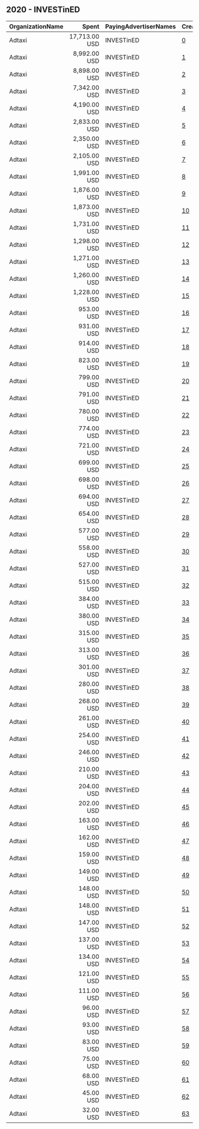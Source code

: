 ## 2020 - INVESTinED​ 
|OrganizationName|Spent|PayingAdvertiserNames|CreativeUrls|Impressions|Genders|AgeBrackets|CountryCodes|BillingAddresses|CandidateBallotInformation|
|:---|---:|:---|:---|---:|:---|:---|:---|:---|:---|
|Adtaxi|17,713.00 USD|INVESTinED​|[0](https://www.snap.com/political-ads/asset/8e1b170426837784dea306c10b71190a4dd3a0b7c16bf5fbeb2660d6b29dc288?mediaType=jpg)|1,616,831|FEMALE|25+|united states|"101 West Colfax,Denver,80204,US"|INVESTinED|
|Adtaxi|8,992.00 USD|INVESTinED​|[1](https://www.snap.com/political-ads/asset/6a9a12fb7707b2fd2e68854aa9ee39d8fb7e5e221217b471935499ad6d488556?mediaType=jpg)|937,278|FEMALE|25+|united states|"101 West Colfax,Denver,80204,US"|INVESTinED|
|Adtaxi|8,898.00 USD|INVESTinED​|[2](https://www.snap.com/political-ads/asset/8e1b170426837784dea306c10b71190a4dd3a0b7c16bf5fbeb2660d6b29dc288?mediaType=jpg)|684,043|FEMALE|25+|united states|"101 West Colfax,Denver,80204,US"|INVESTinED|
|Adtaxi|7,342.00 USD|INVESTinED​|[3](https://www.snap.com/political-ads/asset/9b52125e5b60c600399d5d42ef7fd77e2096cb5f3f32f9021e31bd8a267db705?mediaType=mp4)|519,711|FEMALE|25+|united states|"101 West Colfax,Denver,80204,US"|INVESTinED|
|Adtaxi|4,190.00 USD|INVESTinED​|[4](https://www.snap.com/political-ads/asset/6a9a12fb7707b2fd2e68854aa9ee39d8fb7e5e221217b471935499ad6d488556?mediaType=jpg)|191,437|FEMALE|25+|united states|"101 West Colfax,Denver,80204,US"|INVESTinED|
|Adtaxi|2,833.00 USD|INVESTinED​|[5](https://www.snap.com/political-ads/asset/6a9a12fb7707b2fd2e68854aa9ee39d8fb7e5e221217b471935499ad6d488556?mediaType=jpg)|206,969||25+|united states|"101 West Colfax,Denver,80204,US"|INVESTinED|
|Adtaxi|2,350.00 USD|INVESTinED​|[6](https://www.snap.com/political-ads/asset/6a9a12fb7707b2fd2e68854aa9ee39d8fb7e5e221217b471935499ad6d488556?mediaType=jpg)|185,515|FEMALE|25+|united states|"101 West Colfax,Denver,80204,US"|INVESTinED|
|Adtaxi|2,105.00 USD|INVESTinED​|[7](https://www.snap.com/political-ads/asset/1f3de2dc1d2c61d51abdf6fcaaef5f894159909c5a048256be37f72758fe47f9?mediaType=mp4)|149,037|FEMALE|25+|united states|"101 West Colfax,Denver,80204,US"|INVESTinED|
|Adtaxi|1,991.00 USD|INVESTinED​|[8](https://www.snap.com/political-ads/asset/9b52125e5b60c600399d5d42ef7fd77e2096cb5f3f32f9021e31bd8a267db705?mediaType=mp4)|136,406|FEMALE|25+|united states|"101 West Colfax,Denver,80204,US"|INVESTinED|
|Adtaxi|1,876.00 USD|INVESTinED​|[9](https://www.snap.com/political-ads/asset/8e1b170426837784dea306c10b71190a4dd3a0b7c16bf5fbeb2660d6b29dc288?mediaType=jpg)|158,034|FEMALE|25+|united states|"101 West Colfax,Denver,80204,US"|INVESTinED|
|Adtaxi|1,873.00 USD|INVESTinED​|[10](https://www.snap.com/political-ads/asset/1f3de2dc1d2c61d51abdf6fcaaef5f894159909c5a048256be37f72758fe47f9?mediaType=mp4)|194,206||25+|united states|"101 West Colfax,Denver,80204,US"|INVESTinED|
|Adtaxi|1,731.00 USD|INVESTinED​|[11](https://www.snap.com/political-ads/asset/844c6e5d706cec738c386b849227850b81f9481dbfd58bc6f115cc5277d38e5e?mediaType=mp4)|150,966|FEMALE|25+|united states|"101 West Colfax,Denver,80204,US"|INVESTinED|
|Adtaxi|1,298.00 USD|INVESTinED​|[12](https://www.snap.com/political-ads/asset/ac8b2cc052036da0837721b46bb36f63a825549388525eb3e67cc730df0c4e1e?mediaType=jpg)|122,734|FEMALE|25+|united states|"101 West Colfax,Denver,80204,US"|INVESTinED|
|Adtaxi|1,271.00 USD|INVESTinED​|[13](https://www.snap.com/political-ads/asset/9b52125e5b60c600399d5d42ef7fd77e2096cb5f3f32f9021e31bd8a267db705?mediaType=mp4)|108,265||25+|united states|"101 West Colfax,Denver,80204,US"|INVESTinED|
|Adtaxi|1,260.00 USD|INVESTinED​|[14](https://www.snap.com/political-ads/asset/9b52125e5b60c600399d5d42ef7fd77e2096cb5f3f32f9021e31bd8a267db705?mediaType=mp4)|78,831|FEMALE|25+|united states|"101 West Colfax,Denver,80204,US"|INVESTinED|
|Adtaxi|1,228.00 USD|INVESTinED​|[15](https://www.snap.com/political-ads/asset/6e33ef0560161afd68de0e3a62594b2e6adb1b5a0a052de831320f9f238a518f?mediaType=mp4)|109,989||25+|united states|"101 West Colfax,Denver,80204,US"|INVESTinED|
|Adtaxi|953.00 USD|INVESTinED​|[16](https://www.snap.com/political-ads/asset/bdec8a63c3120c848c4284296379d291d05bcf5f13ac2fede35a6316401e3b04?mediaType=jpg)|54,275|FEMALE|25+|united states|"101 West Colfax,Denver,80204,US"|INVESTinED|
|Adtaxi|931.00 USD|INVESTinED​|[17](https://www.snap.com/political-ads/asset/1f3de2dc1d2c61d51abdf6fcaaef5f894159909c5a048256be37f72758fe47f9?mediaType=mp4)|46,033|FEMALE|25+|united states|"101 West Colfax,Denver,80204,US"|INVESTinED|
|Adtaxi|914.00 USD|INVESTinED​|[18](https://www.snap.com/political-ads/asset/c40de4ccff0384594272794fb72c174402de753f1267131a4d2a5f17da895ee5?mediaType=jpg)|55,864|FEMALE|25+|united states|"101 West Colfax,Denver,80204,US"|INVESTinED|
|Adtaxi|823.00 USD|INVESTinED​|[19](https://www.snap.com/political-ads/asset/1f3de2dc1d2c61d51abdf6fcaaef5f894159909c5a048256be37f72758fe47f9?mediaType=mp4)|49,137|FEMALE|25+|united states|"101 West Colfax,Denver,80204,US"|INVESTinED|
|Adtaxi|799.00 USD|INVESTinED​|[20](https://www.snap.com/political-ads/asset/6a9a12fb7707b2fd2e68854aa9ee39d8fb7e5e221217b471935499ad6d488556?mediaType=jpg)|96,186||25+|united states|"101 West Colfax,Denver,80204,US"|INVESTinED|
|Adtaxi|791.00 USD|INVESTinED​|[21](https://www.snap.com/political-ads/asset/6a92a3547afd5e9752b37e9a75c4c00f32d0acb6b15610d986ee30df49ec727c?mediaType=jpg)|42,138|FEMALE|25+|united states|"101 West Colfax,Denver,80204,US"|INVESTinED|
|Adtaxi|780.00 USD|INVESTinED​|[22](https://www.snap.com/political-ads/asset/2bfee66adb3d5ca99c35eab852ab8026be0151175a2d8d038d3aae76c829d578?mediaType=jpg)|37,272||25+|united states|"101 West Colfax,Denver,80204,US"|INVESTinED|
|Adtaxi|774.00 USD|INVESTinED​|[23](https://www.snap.com/political-ads/asset/bf74ca49d91801f675fcd9e3a2550cf9bb2e8ae7873a412043e39ddf4a2e9d0d?mediaType=jpg)|59,651|FEMALE|25+|united states|"101 West Colfax,Denver,80204,US"|INVESTinED|
|Adtaxi|721.00 USD|INVESTinED​|[24](https://www.snap.com/political-ads/asset/8bb7d4ab8a4a5ab34493571de3df6683cef838b8eac64fc94476c81329a831fc?mediaType=jpg)|73,768||25+|united states|"101 West Colfax,Denver,80204,US"|INVESTinED|
|Adtaxi|699.00 USD|INVESTinED​|[25](https://www.snap.com/political-ads/asset/ac8b2cc052036da0837721b46bb36f63a825549388525eb3e67cc730df0c4e1e?mediaType=jpg)|54,922||25+|united states|"101 West Colfax,Denver,80204,US"|INVESTinED|
|Adtaxi|698.00 USD|INVESTinED​|[26](https://www.snap.com/political-ads/asset/6bee150d5232da74893602c61e9d837b79d46cde1d4d7da58d2da06b2daeec13?mediaType=mp4)|30,862||25+|united states|"101 West Colfax,Denver,80204,US"|INVESTinED|
|Adtaxi|694.00 USD|INVESTinED​|[27](https://www.snap.com/political-ads/asset/1f3de2dc1d2c61d51abdf6fcaaef5f894159909c5a048256be37f72758fe47f9?mediaType=mp4)|39,467|FEMALE|25+|united states|"101 West Colfax,Denver,80204,US"|INVESTinED|
|Adtaxi|654.00 USD|INVESTinED​|[28](https://www.snap.com/political-ads/asset/5ed35026df3f714291e81fe340962e9162447854b0c7ace4a9d31c9e0da1d95b?mediaType=jpg)|47,671||25+|united states|"101 West Colfax,Denver,80204,US"|INVESTinED|
|Adtaxi|577.00 USD|INVESTinED​|[29](https://www.snap.com/political-ads/asset/ac8b2cc052036da0837721b46bb36f63a825549388525eb3e67cc730df0c4e1e?mediaType=jpg)|62,864|FEMALE|25+|united states|"101 West Colfax,Denver,80204,US"|INVESTinED|
|Adtaxi|558.00 USD|INVESTinED​|[30](https://www.snap.com/political-ads/asset/8e1b170426837784dea306c10b71190a4dd3a0b7c16bf5fbeb2660d6b29dc288?mediaType=jpg)|44,284||25+|united states|"101 West Colfax,Denver,80204,US"|INVESTinED|
|Adtaxi|527.00 USD|INVESTinED​|[31](https://www.snap.com/political-ads/asset/6e33ef0560161afd68de0e3a62594b2e6adb1b5a0a052de831320f9f238a518f?mediaType=mp4)|44,469|FEMALE|25+|united states|"101 West Colfax,Denver,80204,US"|INVESTinED|
|Adtaxi|515.00 USD|INVESTinED​|[32](https://www.snap.com/political-ads/asset/6e33ef0560161afd68de0e3a62594b2e6adb1b5a0a052de831320f9f238a518f?mediaType=mp4)|42,473|FEMALE|25+|united states|"101 West Colfax,Denver,80204,US"|INVESTinED|
|Adtaxi|384.00 USD|INVESTinED​|[33](https://www.snap.com/political-ads/asset/6e33ef0560161afd68de0e3a62594b2e6adb1b5a0a052de831320f9f238a518f?mediaType=mp4)|21,127||25+|united states|"101 West Colfax,Denver,80204,US"|INVESTinED|
|Adtaxi|380.00 USD|INVESTinED​|[34](https://www.snap.com/political-ads/asset/ac8b2cc052036da0837721b46bb36f63a825549388525eb3e67cc730df0c4e1e?mediaType=jpg)|26,366||25+|united states|"101 West Colfax,Denver,80204,US"|INVESTinED|
|Adtaxi|315.00 USD|INVESTinED​|[35](https://www.snap.com/political-ads/asset/8e1b170426837784dea306c10b71190a4dd3a0b7c16bf5fbeb2660d6b29dc288?mediaType=jpg)|30,809|FEMALE|25+|united states|"101 West Colfax,Denver,80204,US"|INVESTinED|
|Adtaxi|313.00 USD|INVESTinED​|[36](https://www.snap.com/political-ads/asset/a046a1ea449f7ecba21b4dcc9adcac4a23f5053f404b168f727194361adebc3c?mediaType=jpg)|37,673|FEMALE|25+|united states|"101 West Colfax,Denver,80204,US"|INVESTinED|
|Adtaxi|301.00 USD|INVESTinED​|[37](https://www.snap.com/political-ads/asset/3595eda5a5033482fa997349d9a64c9490dc532c0489b2ca3f7b7bf0e618a98b?mediaType=mp4)|20,883|FEMALE|25+|united states|"101 West Colfax,Denver,80204,US"|INVESTinED|
|Adtaxi|280.00 USD|INVESTinED​|[38](https://www.snap.com/political-ads/asset/9b52125e5b60c600399d5d42ef7fd77e2096cb5f3f32f9021e31bd8a267db705?mediaType=mp4)|17,482||25+|united states|"101 West Colfax,Denver,80204,US"|INVESTinED|
|Adtaxi|268.00 USD|INVESTinED​|[39](https://www.snap.com/political-ads/asset/6e33ef0560161afd68de0e3a62594b2e6adb1b5a0a052de831320f9f238a518f?mediaType=mp4)|19,596|FEMALE|25+|united states|"101 West Colfax,Denver,80204,US"|INVESTinED|
|Adtaxi|261.00 USD|INVESTinED​|[40](https://www.snap.com/political-ads/asset/a046a1ea449f7ecba21b4dcc9adcac4a23f5053f404b168f727194361adebc3c?mediaType=jpg)|19,927|FEMALE|25+|united states|"101 West Colfax,Denver,80204,US"|INVESTinED|
|Adtaxi|254.00 USD|INVESTinED​|[41](https://www.snap.com/political-ads/asset/3595eda5a5033482fa997349d9a64c9490dc532c0489b2ca3f7b7bf0e618a98b?mediaType=mp4)|38,111||25+|united states|"101 West Colfax,Denver,80204,US"|INVESTinED|
|Adtaxi|246.00 USD|INVESTinED​|[42](https://www.snap.com/political-ads/asset/9b52125e5b60c600399d5d42ef7fd77e2096cb5f3f32f9021e31bd8a267db705?mediaType=mp4)|13,338|FEMALE|25+|united states|"101 West Colfax,Denver,80204,US"|INVESTinED|
|Adtaxi|210.00 USD|INVESTinED​|[43](https://www.snap.com/political-ads/asset/ac8b2cc052036da0837721b46bb36f63a825549388525eb3e67cc730df0c4e1e?mediaType=jpg)|17,853|FEMALE|25+|united states|"101 West Colfax,Denver,80204,US"|INVESTinED|
|Adtaxi|204.00 USD|INVESTinED​|[44](https://www.snap.com/political-ads/asset/d968967bd9f79b1990e4e30e5aae605b5f0eecc81f856ae3fb0cef0afffa43e2?mediaType=jpg)|14,649|FEMALE|25+|united states|"101 West Colfax,Denver,80204,US"|INVESTinED|
|Adtaxi|202.00 USD|INVESTinED​|[45](https://www.snap.com/political-ads/asset/844c6e5d706cec738c386b849227850b81f9481dbfd58bc6f115cc5277d38e5e?mediaType=mp4)|20,414|FEMALE|25+|united states|"101 West Colfax,Denver,80204,US"|INVESTinED|
|Adtaxi|163.00 USD|INVESTinED​|[46](https://www.snap.com/political-ads/asset/3595eda5a5033482fa997349d9a64c9490dc532c0489b2ca3f7b7bf0e618a98b?mediaType=mp4)|21,154||25+|united states|"101 West Colfax,Denver,80204,US"|INVESTinED|
|Adtaxi|162.00 USD|INVESTinED​|[47](https://www.snap.com/political-ads/asset/9b52125e5b60c600399d5d42ef7fd77e2096cb5f3f32f9021e31bd8a267db705?mediaType=mp4)|10,407||25+|united states|"101 West Colfax,Denver,80204,US"|INVESTinED|
|Adtaxi|159.00 USD|INVESTinED​|[48](https://www.snap.com/political-ads/asset/a046a1ea449f7ecba21b4dcc9adcac4a23f5053f404b168f727194361adebc3c?mediaType=jpg)|17,013||25+|united states|"101 West Colfax,Denver,80204,US"|INVESTinED|
|Adtaxi|149.00 USD|INVESTinED​|[49](https://www.snap.com/political-ads/asset/3595eda5a5033482fa997349d9a64c9490dc532c0489b2ca3f7b7bf0e618a98b?mediaType=mp4)|19,544|FEMALE|25+|united states|"101 West Colfax,Denver,80204,US"|INVESTinED|
|Adtaxi|148.00 USD|INVESTinED​|[50](https://www.snap.com/political-ads/asset/3595eda5a5033482fa997349d9a64c9490dc532c0489b2ca3f7b7bf0e618a98b?mediaType=mp4)|15,014|FEMALE|25+|united states|"101 West Colfax,Denver,80204,US"|INVESTinED|
|Adtaxi|148.00 USD|INVESTinED​|[51](https://www.snap.com/political-ads/asset/9b52125e5b60c600399d5d42ef7fd77e2096cb5f3f32f9021e31bd8a267db705?mediaType=mp4)|14,317|FEMALE|25+|united states|"101 West Colfax,Denver,80204,US"|INVESTinED|
|Adtaxi|147.00 USD|INVESTinED​|[52](https://www.snap.com/political-ads/asset/3571fbdaa97d37873b33d1415604064096990c33159c6ecba12024621e1f0ab3?mediaType=jpg)|8,037||25+|united states|"101 West Colfax,Denver,80204,US"|INVESTinED|
|Adtaxi|137.00 USD|INVESTinED​|[53](https://www.snap.com/political-ads/asset/a046a1ea449f7ecba21b4dcc9adcac4a23f5053f404b168f727194361adebc3c?mediaType=jpg)|16,221|FEMALE|25+|united states|"101 West Colfax,Denver,80204,US"|INVESTinED|
|Adtaxi|134.00 USD|INVESTinED​|[54](https://www.snap.com/political-ads/asset/a046a1ea449f7ecba21b4dcc9adcac4a23f5053f404b168f727194361adebc3c?mediaType=jpg)|12,758||25+|united states|"101 West Colfax,Denver,80204,US"|INVESTinED|
|Adtaxi|121.00 USD|INVESTinED​|[55](https://www.snap.com/political-ads/asset/9b52125e5b60c600399d5d42ef7fd77e2096cb5f3f32f9021e31bd8a267db705?mediaType=mp4)|10,078||25+|united states|"101 West Colfax,Denver,80204,US"|INVESTinED|
|Adtaxi|111.00 USD|INVESTinED​|[56](https://www.snap.com/political-ads/asset/5ed35026df3f714291e81fe340962e9162447854b0c7ace4a9d31c9e0da1d95b?mediaType=jpg)|9,194||25+|united states|"101 West Colfax,Denver,80204,US"|INVESTinED|
|Adtaxi|96.00 USD|INVESTinED​|[57](https://www.snap.com/political-ads/asset/844c6e5d706cec738c386b849227850b81f9481dbfd58bc6f115cc5277d38e5e?mediaType=mp4)|10,485||25+|united states|"101 West Colfax,Denver,80204,US"|INVESTinED|
|Adtaxi|93.00 USD|INVESTinED​|[58](https://www.snap.com/political-ads/asset/844c6e5d706cec738c386b849227850b81f9481dbfd58bc6f115cc5277d38e5e?mediaType=mp4)|7,369||25+|united states|"101 West Colfax,Denver,80204,US"|INVESTinED|
|Adtaxi|83.00 USD|INVESTinED​|[59](https://www.snap.com/political-ads/asset/e57078a58a752ce5593ae42c7830a787f1ed4d08495551c95f82890c9dcc5f54?mediaType=jpg)|3,417||25+|united states|"101 West Colfax,Denver,80204,US"|INVESTinED|
|Adtaxi|75.00 USD|INVESTinED​|[60](https://www.snap.com/political-ads/asset/9b52125e5b60c600399d5d42ef7fd77e2096cb5f3f32f9021e31bd8a267db705?mediaType=mp4)|5,179||25+|united states|"101 West Colfax,Denver,80204,US"|INVESTinED|
|Adtaxi|68.00 USD|INVESTinED​|[61](https://www.snap.com/political-ads/asset/45e7ca3d895792ce38ce09f19ff278c0d28aa66823cfd9517ce8b229369af959?mediaType=jpg)|4,982||25+|united states|"101 West Colfax,Denver,80204,US"|INVESTinED|
|Adtaxi|45.00 USD|INVESTinED​|[62](https://www.snap.com/political-ads/asset/b015df1db1845b75a6337c6a70a9b2ad0993f1e3e38b7ba48270313bc3c12edc?mediaType=jpg)|1,824||25+|united states|"101 West Colfax,Denver,80204,US"|INVESTinED|
|Adtaxi|32.00 USD|INVESTinED​|[63](https://www.snap.com/political-ads/asset/bcd4492a42fc25d13bc1d74ae866e53393b181da5e2b098e282e39a1fd3db86c?mediaType=jpg)|2,444||25+|united states|"101 West Colfax,Denver,80204,US"|INVESTinED|
